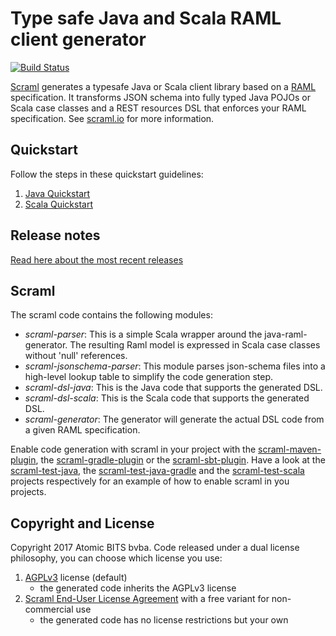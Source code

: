 Type safe Java and Scala RAML client generator
==============================================

[![Build Status](https://travis-ci.org/atomicbits/scraml.svg?branch=develop)](https://travis-ci.org/atomicbits/scraml)


[Scraml](http://scraml.io) generates a typesafe Java or Scala client library based on a [RAML](http://raml.org) specification. It transforms JSON schema into fully typed Java POJOs or Scala case classes and a REST resources DSL that enforces your RAML specification. See [scraml.io](http://scraml.io) for more information. 

## Quickstart

Follow the steps in these quickstart guidelines: 

 1. [Java Quickstart](https://github.com/atomicbits/scraml/blob/develop/documentation/javadocumentation.adoc#quickstart-java)
 2. [Scala Quickstart](https://github.com/atomicbits/scraml/blob/develop/documentation/scaladocumentation.adoc#quickstart-scala)

## Release notes

[Read here about the most recent releases](https://github.com/atomicbits/scraml/blob/develop/documentation/release-notes.adoc) 

## Scraml 

The scraml code contains the following modules:

   * *scraml-parser*: This is a simple Scala wrapper around the java-raml-generator. The resulting Raml model is expressed in Scala case classes without 'null' references.
   * *scraml-jsonschema-parser*: This module parses json-schema files into a high-level lookup table to simplify the code generation step.  
   * *scraml-dsl-java*: This is the Java code that supports the generated DSL.
   * *scraml-dsl-scala*: This is the Scala code that supports the generated DSL.
   * *scraml-generator*: The generator will generate the actual DSL code from a given RAML specification. 

Enable code generation with scraml in your project with the [scraml-maven-plugin](https://github.com/atomicbits/scraml-maven-plugin), 
the [scraml-gradle-plugin](https://github.com/atomicbits/scraml-gradle-plugin) 
or the [scraml-sbt-plugin](https://github.com/atomicbits/scraml-sbt-plugin). Have a look at 
the [scraml-test-java](https://github.com/atomicbits/scraml-test-java), the [scraml-test-java-gradle](https://github.com/atomicbits/scraml-test-java-gradle) 
and the [scraml-test-scala](https://github.com/atomicbits/scraml-test-scala) projects respectively for an example of how to enable scraml in you projects. 


## Copyright and License
Copyright 2017 Atomic BITS bvba. Code released under a dual license philosophy, you can choose which license you use: 

   1. [AGPLv3](https://github.com/atomicbits/scraml/blob/develop/LICENSE) license (default) 
      * the generated code inherits the AGPLv3 license
   2. [Scraml End-User License Agreement](https://github.com/atomicbits/scraml/blob/develop/LICENSE-EULA) with a free variant for non-commercial use
      * the generated code has no license restrictions but your own
